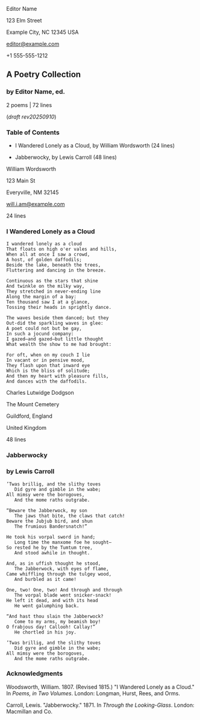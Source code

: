 <!--
Poetry submission packet example, but with extra stuff.
(may/may not be acceptable for submission; as always, check the requirements)

Poetry manuscripts, no matter the length, are typically formatted as a series
of poems without a title page or table of contents. Each page has a page
header and facts, as well as a title, and then the poem.

This one has a title page.

- title-page stuff: the opening .m-page-header and .m-title-header
  Note: this required me adding 'long' to the #manuscript classes.
- the poems (each with their own page-header and line-count)
- citation scene, for show

Copyright (c) Todd Warner
This work is licensed under Attribution 4.0 International. To view a copy of
this license, visit <http://creativecommons.org/licenses/by/4.0/>.
-->

<style>
    /*
    @import url("https://toddwarner.io/pub/css/manuscript-css/manuscript.css");
    @import url("/full/path/to/the/repository/for/manuscript-css/manuscript.css");
    */
    @import url("../manuscript.css");
    @import url("../../manuscript.css");
    :root {
        --m-marginalia: "Lastname / Long-form Poetry / " counter(page);
    }
</style>

<div id="vpage" class="no-header">
<article id="manuscript" class="poetry">




[comment]: / "-------------------------- TITLE PAGE --------------------------"
[comment]: / "----------------- (often not used with poetry) -----------------"




<div class="m-page-header">
<div class="m-contact">


Editor Name

123 Elm Street

Example City, NC 12345 USA

editor@example.com

+1 555-555-1212


</div></div> <!-- /.m-contact, /.m-page-header -->




<div class="m-title-header">


# A Poetry Collection

### by Editor Name, ed.

<div class="m-facts">

2 poems | 72 lines

(_draft rev20250910_)


</div></div>




[comment]: / "-------------------------- TOC SCENE ---------------------------"
[comment]: / "----------------- (often not used with poetry) -----------------"




<section class="m-scene toc">
<div class="m-title-header">


# Table of Contents


</div>


- I Wandered Lonely as a Cloud, by William Wordsworth (24 lines)

- Jabberwocky, by Lewis Carroll (48 lines)


</section>




[comment]: / "---------------------------- POEMS -----------------------------"




<section class="m-poem">
<div class="m-page-header">
<div class="m-contact">


William Wordsworth

123 Main St

Everyville, NM 32145

will.i.am@example.com


</div> <!-- /.m-contact -->
<div class="m-facts">


24 lines


</div> <!-- /.m-facts -->
</div> <!-- /.m-title-header -->


<div class="m-title-header">


# I Wandered Lonely as a Cloud


</div> <!-- /.m-title-header -->


```
I wandered lonely as a cloud
That floats on high o'er vales and hills,
When all at once I saw a crowd,
A host, of golden daffodils;
Beside the lake, beneath the trees,
Fluttering and dancing in the breeze.
```
```
Continuous as the stars that shine
And twinkle on the milky way,
They stretched in never-ending line
Along the margin of a bay:
Ten thousand saw I at a glance,
Tossing their heads in sprightly dance.
```
```
The waves beside them danced; but they
Out-did the sparkling waves in glee:
A poet could not but be gay,
In such a jocund company:
I gazed—and gazed—but little thought
What wealth the show to me had brought:
```
```
For oft, when on my couch I lie
In vacant or in pensive mood,
They flash upon that inward eye
Which is the bliss of solitude;
And then my heart with pleasure fills,
And dances with the daffodils.
```


</section> <!-- /.m-poem -->




<section class="m-poem">
<div class="m-page-header">
<div class="m-contact">


Charles Lutwidge Dodgson

The Mount Cemetery

Guildford, England

United Kingdom


</div><div class="m-facts">


48 lines


</div></div>


<div class="m-title-header">


# Jabberwocky

### by Lewis Carroll


</div>


```
’Twas brillig, and the slithy toves
   Did gyre and gimble in the wabe;
All mimsy were the borogoves,
   And the mome raths outgrabe.
```
```
“Beware the Jabberwock, my son
   The jaws that bite, the claws that catch!
Beware the Jubjub bird, and shun
   The frumious Bandersnatch!”
```
```
He took his vorpal sword in hand;
   Long time the manxome foe he sought—
So rested he by the Tumtum tree,
   And stood awhile in thought.
```
```
And, as in uffish thought he stood,
   The Jabberwock, with eyes of flame,
Came whiffling through the tulgey wood,
   And burbled as it came!
```
```
One, two! One, two! And through and through
   The vorpal blade went snicker-snack!
He left it dead, and with its head
   He went galumphing back.
```
```
“And hast thou slain the Jabberwock?
   Come to my arms, my beamish boy!
O frabjous day! Callooh! Callay!”
   He chortled in his joy.
```
```
’Twas brillig, and the slithy toves
   Did gyre and gimble in the wabe;
All mimsy were the borogoves,
   And the mome raths outgrabe.
```


</section> <!-- /.m-poem -->




[comment]: / "------ CITATION CHAPTER + SCENE (used only for example) --------"




<section class="m-chapter">
<div class="m-title-header">


# Acknowledgments


</div>


<section class="m-scene foothang">


Woodsworth, William. 1807. (Revised 1815.) "I Wandered Lonely as a Cloud." In *Poems, in Two Volumes*. London: Longman, Hurst, Rees, and Orms.

Carroll, Lewis. "Jabberwocky." 1871. In *Through the Looking-Glass*. London: Macmillan and Co.


</section></section> <!-- end chapter + specialized scene -->


</article></div> <!-- ------------------------------ end of manuscript ---- -->

